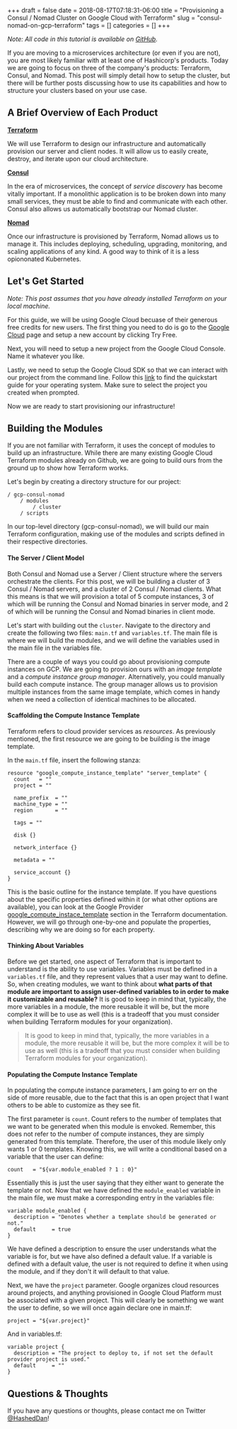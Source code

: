 +++ 
draft = false
date = 2018-08-17T07:18:31-06:00
title = "Provisioning a Consul / Nomad Cluster on Google Cloud with Terraform"
slug = "consul-nomad-on-gcp-terraform" 
tags = []
categories = []
+++

*Note: All code in this tutorial is available on [GitHub](https://github.com/HashedDan/gcp-consul-nomad).*

If you are moving to a microservices architecture (or even if you are not), you are most likely familiar with at least one of Hashicorp's products. Today we are going to focus on three of the company's products: Terraform, Consul, and Nomad. This post will simply detail how to setup the cluster, but there will be further posts discussing how to use its capabilities and how to structure your clusters based on your use case.

## A Brief Overview of Each Product

[**Terraform**](https://www.terraform.io/)

We will use Terraform to design our infrastructure and automatically provision our server and client nodes. It will allow us to easily create, destroy, and iterate upon our cloud architecture.

[**Consul**](https://www.consul.io/)

In the era of microservices, the concept of *service discovery* has become vitally important. If a monolithic application is to be broken down into many small services, they must be able to find and communicate with each other. Consul also allows us automatically bootstrap our Nomad cluster.

[**Nomad**](https://www.nomadproject.io/)

Once our infrastructure is provisioned by Terraform, Nomad allows us to manage it. This includes deploying, scheduling, upgrading, monitoring, and scaling applications of any kind. A good way to think of it is a less opiononated Kubernetes.

## Let's Get Started

*Note: This post assumes that you have already installed Terraform on your local machine.*

For this guide, we will be using Google Cloud becuase of their generous free credits for new users. The first thing you need to do is go to the [Google Cloud](https://cloud.google.com/) page and setup a new account by clicking Try Free.

Next, you will need to setup a new project from the Google Cloud Console. Name it whatever you like.

Lastly, we need to setup the Google Cloud SDK so that we can interact with our project from the command line. Follow this [link](https://cloud.google.com/sdk/docs/quickstarts) to find the quickstart guide for your operating system. Make sure to select the project you created when prompted.

Now we are ready to start provisioning our infrastructure!

## Building the Modules

If you are not familiar with Terraform, it uses the concept of modules to build up an infrastructure. While there are many existing Google Cloud Terraform modules already on Github, we are going to build ours from the ground up to show how Terraform works.

Let's begin by creating a directory structure for our project:

```
/ gcp-consul-nomad
    / modules
        / cluster
    / scripts
```

In our top-level directory (gcp-consul-nomad), we will build our main Terraform configuration, making use of the modules and scripts defined in their respective directories.

#### The Server / Client Model

Both Consul and Nomad use a Server / Client structure where the servers orchestrate the clients. For this post, we will be building a cluster of 3 Consul / Nomad servers, and a cluster of 2 Consul / Nomad clients. What this means is that we will provision a total of 5 compute instances, 3 of which will be running the Consul and Nomad binaries in server mode, and 2 of which will be running the Consul and Nomad binaries in client mode.

Let's start with building out the ```cluster```. Navigate to the directory and create the following two files: ```main.tf``` and ```variables.tf```. The main file is where we will build the modules, and we will define the variables used in the main file in the variables file.

There are a couple of ways you could go about provisioning compute instances on GCP. We are going to provision ours with an *image template* and a *compute instance group manager*. Alternatively, you could manually build each compute instance. The group manager allows us to provision multiple instances from the same image template, which comes in handy when we need a collection of identical machines to be allocated.

#### Scaffolding the Compute Instance Template

Terraform refers to cloud provider services as *resources*. As previously mentioned, the first resource we are going to be building is the image template.

In the ```main.tf``` file, insert the following stanza:
```
resource "google_compute_instance_template" "server_template" {
  count   = ""
  project = ""

  name_prefix  = ""
  machine_type = ""
  region       = ""

  tags = ""

  disk {}

  network_interface {}

  metadata = ""

  service_account {}
}
```
This is the basic outline for the instance template. If you have questions about the specific properties defined within it (or what other options are available), you can look at the Google Provider [google_compute_instace_template](https://www.terraform.io/docs/providers/google/r/compute_instance_template.html) section in the Terraform documentation. However, we will go through one-by-one and populate the properties, describing why we are doing so for each property.

#### Thinking About Variables

Before we get started, one aspect of Terraform that is important to understand is the ability to use variables. Variables must be defined in a ```variables.tf``` file, and they represent values that a user may want to define. So, when creating modules, we want to think about **what parts of that module are important to assign user-defined variables to in order to make it customizable and reusable?** It is good to keep in mind that, typically, the more variables in a module, the more reusable it will be, but the more complex it will be to use as well (this is a tradeoff that you must consider when building Terraform modules for your organization).

> It is good to keep in mind that, typically, the more variables in a module, the more reusable it will be, but the more complex it will be to use as well (this is a tradeoff that you must consider when building Terraform modules for your organization).

#### Populating the Compute Instance Template

In populating the compute instance parameters, I am going to err on the side of more reusable, due to the fact that this is an open project that I want others to be able to customize as they see fit.

The first parameter is ```count```. Count refers to the number of templates that we want to be generated when this module is envoked. Remember, this does not refer to the number of compute instances, they are simply generated from this template. Therefore, the user of this module likely only wants 1 or 0 templates. Knowing this, we will write a conditional based on a variable that the user can define:
```
count   = "${var.module_enabled ? 1 : 0}"
```
Essentially this is just the user saying that they either want to generate the template or not. Now that we have defined the ```module_enabled``` variable in the main file, we must make a corresponding entry in the variables file:
```
variable module_enabled {
  description = "Denotes whether a template should be generated or not."
  default     = true
}
```
We have defined a description to ensure the user understands what the variable is for, but we have also defined a default value. If a variable is defined with a default value, the user is not required to define it when using the module, and if they don't it will default to that value.

Next, we have the ```project``` parameter. Google organizes cloud resources around projects, and anything provisioned in Google Cloud Platform must be associated with a given project. This will clearly be something we want the user to define, so we will once again declare one in main.tf:
```
project = "${var.project}"
```
And in variables.tf:
```
variable project {
  description = "The project to deploy to, if not set the default provider project is used."
  default     = ""
}
```
## Questions & Thoughts

If you have any questions or thoughts, please contact me on Twitter [@HashedDan](https://twitter.com/HashedDan)!